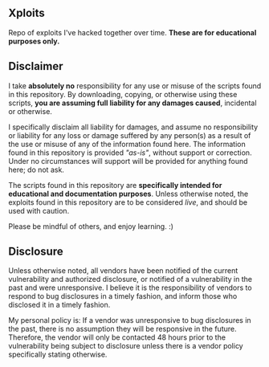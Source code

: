 ## Xploits
Repo of exploits I've hacked together over time. __These are for educational purposes only.__

## Disclaimer
I take __absolutely no__ responsibility for any use or misuse of the scripts found in this repository. By downloading, copying, or otherwise using these scripts, __you are assuming full liability for any damages caused__, incidental or otherwise. 

I specifically disclaim all liability for damages, and assume no responsibility or liability for any loss or damage suffered by any person(s) as a result of the use or misuse of any of the information found here. The information found in this repository is provided _"as-is"_, without support or correction. Under no circumstances will support will be provided for anything found here; do not ask.

The scripts found in this repository are __specifically intended for educational and documentation purposes__. Unless otherwise noted, the exploits found in this repository are to be considered _live_, and should be used with caution. 

Please be mindful of others, and enjoy learning. :)

## Disclosure
Unless otherwise noted, all vendors have been notified of the current vulnerability and authorized disclosure, or notified of a vulnerability in the past and were unresponsive. I believe it is the responsibility of vendors to respond to bug disclosures in a timely fashion, and inform those who disclosed it in a timely fashion. 

My personal policy is: If a vendor was unresponsive to bug disclosures in the past, there is no assumption they will be responsive in the future. Therefore, the vendor will only be contacted 48 hours prior to the vulnerability being subject to disclosure unless there is a vendor policy specifically stating otherwise.
